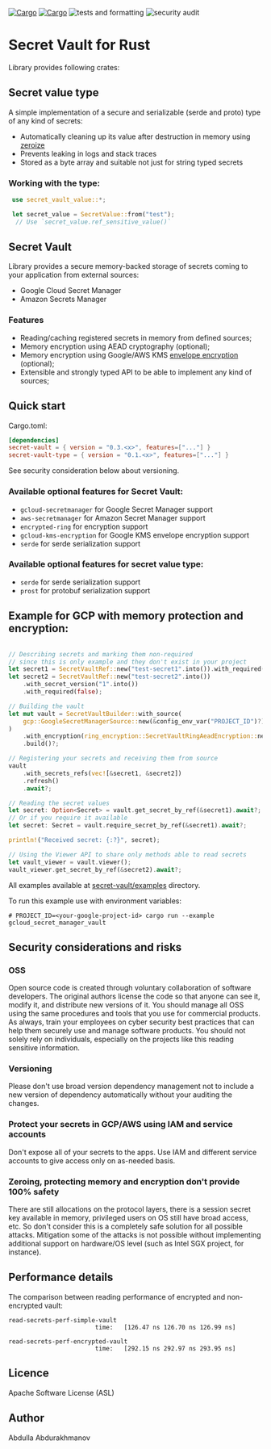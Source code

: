 [![Cargo](https://img.shields.io/crates/v/secret-vault.svg)](https://crates.io/crates/secret-vault)
[![Cargo](https://img.shields.io/crates/v/secret-vault-value.svg)](https://crates.io/crates/secret-vault-value)
![tests and formatting](https://github.com/abdolence/secret-vault-rs/workflows/tests%20&amp;%20formatting/badge.svg)
![security audit](https://github.com/abdolence/secret-vault-rs/workflows/security%20audit/badge.svg)

# Secret Vault for Rust

Library provides following crates:

## Secret value type
A simple implementation of a secure and serializable (serde and proto) type
of any kind of secrets:
 - Automatically cleaning up its value after destruction in memory using [zeroize](https://docs.rs/zeroize/latest/zeroize/)
 - Prevents leaking in logs and stack traces
 - Stored as a byte array and suitable not just for string typed secrets

### Working with the type:

```rust
 use secret_vault_value::*;

 let secret_value = SecretValue::from("test");
  // Use `secret_value.ref_sensitive_value()`
```

## Secret Vault 

Library provides a secure memory-backed storage of secrets coming to your application from external sources:
 - Google Cloud Secret Manager
 - Amazon Secrets Manager

### Features
- Reading/caching registered secrets in memory from defined sources;
- Memory encryption using AEAD cryptography (optional);
- Memory encryption using Google/AWS KMS [envelope encryption](https://cloud.google.com/kms/docs/envelope-encryption) (optional);
- Extensible and strongly typed API to be able to implement any kind of sources;

## Quick start

Cargo.toml:
```toml
[dependencies]
secret-vault = { version = "0.3.<x>", features=["..."] }
secret-vault-type = { version = "0.1.<x>", features=["..."] }
```
See security consideration below about versioning.

### Available optional features for Secret Vault:
- `gcloud-secretmanager` for Google Secret Manager support
- `aws-secretmanager` for Amazon Secret Manager support
- `encrypted-ring` for encryption support
- `gcloud-kms-encryption` for Google KMS envelope encryption support
- `serde` for serde serialization support

### Available optional features for secret value type:
- `serde` for serde serialization support
- `prost` for protobuf serialization support


## Example for GCP with memory protection and encryption:
```rust

// Describing secrets and marking them non-required
// since this is only example and they don't exist in your project
let secret1 = SecretVaultRef::new("test-secret1".into()).with_required(false);
let secret2 = SecretVaultRef::new("test-secret2".into())
    .with_secret_version("1".into())
    .with_required(false);

// Building the vault
let mut vault = SecretVaultBuilder::with_source(
    gcp::GoogleSecretManagerSource::new(&config_env_var("PROJECT_ID")?).await?,
)
    .with_encryption(ring_encryption::SecretVaultRingAeadEncryption::new()?)
    .build()?;

// Registering your secrets and receiving them from source
vault
    .with_secrets_refs(vec![&secret1, &secret2])
    .refresh()
    .await?;

// Reading the secret values
let secret: Option<Secret> = vault.get_secret_by_ref(&secret1).await?;
// Or if you require it available
let secret: Secret = vault.require_secret_by_ref(&secret1).await?;

println!("Received secret: {:?}", secret);

// Using the Viewer API to share only methods able to read secrets
let vault_viewer = vault.viewer();
vault_viewer.get_secret_by_ref(&secret2).await?;

```

All examples available at [secret-vault/examples](secret-vault/examples) directory.

To run this example use with environment variables:
```
# PROJECT_ID=<your-google-project-id> cargo run --example gcloud_secret_manager_vault
```

## Security considerations and risks

### OSS
Open source code is created through voluntary collaboration of software developers.
The original authors license the code so that anyone can see it, modify it, and
distribute new versions of it.
You should manage all OSS using the same procedures and tools that you use for
commercial products. As always, train your employees on
cyber security best practices that can help them securely 
use and manage software products.
You should not solely rely on individuals, especially on the projects like this
reading sensitive information.

### Versioning
Please don't use broad version dependency management not to include
a new version of dependency automatically without your auditing the changes.

### Protect your secrets in GCP/AWS using IAM and service accounts
Don't expose all of your secrets to the apps. 
Use IAM and different service accounts to give access only on as-needed basis.

### Zeroing, protecting memory and encryption don't provide 100% safety
There are still allocations on the protocol layers, there is
a session secret key available in memory, privileged users on OS still
have broad access, etc.
So don't consider this is a completely safe solution for all possible attacks.
Mitigation some of the attacks is not possible without implementing
additional support on hardware/OS level (such as Intel SGX project, for instance).

## Performance details

The comparison between reading performance of encrypted and non-encrypted vault:

```
read-secrets-perf-simple-vault
                        time:   [126.47 ns 126.70 ns 126.99 ns]

read-secrets-perf-encrypted-vault
                        time:   [292.15 ns 292.97 ns 293.95 ns]
```

## Licence
Apache Software License (ASL)

## Author
Abdulla Abdurakhmanov
